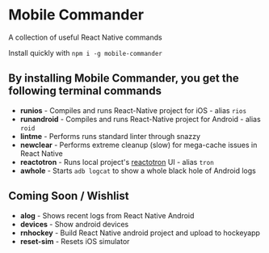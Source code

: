 # Mobile Commander
A collection of useful React Native commands

Install quickly with
`npm i -g mobile-commander`


## By installing Mobile Commander, you get the following terminal commands
* **runios** - Compiles and runs  React-Native project for iOS - alias `rios`
* **runandroid** - Compiles and runs React-Native project for Android - alias `roid`
* **lintme** - Performs runs standard linter through snazzy
* **newclear** - Performs extreme cleanup (slow) for mega-cache issues in React Native
* **reactotron** - Runs local project's [reactotron](https://github.com/skellock/reactotron) UI - alias `tron`
* **awhole** - Starts `adb logcat` to show a whole black hole of Android logs

## Coming Soon / Wishlist
* **alog** - Shows recent logs from React Native Android
* **devices** - Show android devices
* **rnhockey** - Build React Native android project and upload to hockeyapp
* **reset-sim** - Resets iOS simulator
